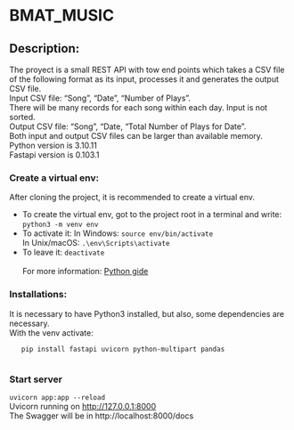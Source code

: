 ﻿# BMAT_MUSIC

## Description:
The proyect is a small REST API with tow end points which takes a CSV file of the following format as its input, 
processes it and generates the output CSV file.<br/>
Input CSV file: “Song”, “Date”, “Number of Plays”.<br/> 
There will be many records for each song within each day. Input is not sorted.<br/>
Output CSV file: “Song”, “Date, “Total Number of Plays for Date”.<br/>
Both input and output CSV files can be larger than available memory.<br/>
Python version is 3.10.11<br/>
Fastapi version is 0.103.1<br/>

### Create a virtual env:
After cloning the project, it is recommended to create a virtual env.<br/>
- To create the virtual env, got to the project root in a terminal and write:<br/>
  ```python3 -m venv env```<br/>
- To activate it:
  In Windows:
  ```source env/bin/activate```<br/>
  In Unix/macOS:
  ```.\env\Scripts\activate```<br/>
- To leave it:
  ```deactivate```<br/><br/>
For more information: [Python gide](https://packaging.python.org/en/latest/guides/installing-using-pip-and-virtual-environments/#creating-a-virtual-environment)

### Installations:
It is necessary to have Python3 installed, but also, some dependencies are necessary.<br/>
With the venv activate:
```
   pip install fastapi uvicorn python-multipart pandas
   
```

### Start server
```uvicorn app:app --reload```<br/>
Uvicorn running on http://127.0.0.1:8000<br/>
The Swagger will be in http://localhost:8000/docs
